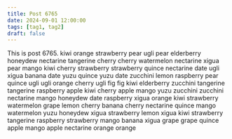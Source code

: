 ```yaml
---
title: Post 6765
date: 2024-09-01 12:00:00
tags: [tag1, tag2]
draft: false
---
```

This is post 6765.
kiwi
orange
strawberry
pear
ugli
pear
elderberry
honeydew
nectarine
tangerine
cherry
cherry
watermelon
nectarine
xigua
pear
mango
kiwi
cherry
strawberry
strawberry
quince
nectarine
date
ugli
xigua
banana
date
yuzu
quince
yuzu
date
zucchini
lemon
raspberry
pear
quince
ugli
ugli
orange
cherry
ugli
fig
fig
kiwi
elderberry
zucchini
tangerine
tangerine
raspberry
apple
kiwi
cherry
apple
mango
yuzu
zucchini
zucchini
nectarine
mango
honeydew
date
raspberry
xigua
orange
kiwi
strawberry
watermelon
grape
lemon
cherry
banana
cherry
nectarine
quince
mango
watermelon
yuzu
honeydew
xigua
strawberry
lemon
xigua
kiwi
strawberry
tangerine
raspberry
strawberry
mango
banana
xigua
grape
grape
quince
apple
mango
apple
nectarine
orange
orange
